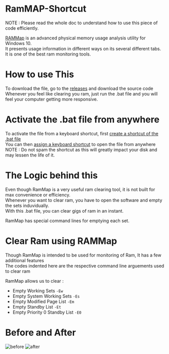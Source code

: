 # RamMAP-Shortcut
NOTE : Please read the whole doc to understand how to use this piece of code efficiently.  

[RAMMap](https://docs.microsoft.com/en-us/sysinternals/downloads/rammap) is an advanced physical memory usage analysis utility for Windows 10.  
It presents usage information in different ways on its several different tabs.  
It is one of the best ram monitoring tools. 

# How to use This
To download the file, go to the [releases](https://github.com/Shadowblazer93/RamMAP-Shortcut/releases) and download the source code
Whenever you feel like clearing you ram, just run the .bat file and you will feel your computer getting more responsive.  

# Activate the .bat file from anywhere
To activate the file from a keyboard shortcut, first [create a shortcut of the .bat file](https://www.howtogeek.com/436615/how-to-create-desktop-shortcuts-on-windows-10-the-easy-way/)  
You can then [assign a keyboard shortcut](https://www.cnet.com/how-to/open-programs-with-keyboard-shortcuts-in-windows-10/) to open the file from anywhere  
NOTE : Do not spam the shortcut as this will greatly impact your disk and may lessen the life of it.  

# The Logic behind this
Even though RamMap is a very useful ram clearing tool, it is not built for max convenience or efficiency.  
Whenever you want to clear ram, you have to open the software and empty the sets induvidually.  
With this .bat file, you can clear gigs of ram in an instant.  

RamMap has special command lines for emptying each set.  


# Clear Ram using RAMMap
Though RamMap is intended to be used for monitoring of Ram, It has a few additional features  
The codes indented here are the respective command line arguements used to clear ram  

RamMap allows us to clear :
* Empty Working Sets `-Ew`
* Empty System Working Sets `-Es`
* Empty Modified Page List `-Em`
* Empty Standby List `-Et`
* Empty Priority 0 Standby List `-E0`

# Before and After
![before](https://cdn.discordapp.com/attachments/734638606647558197/827388443986100234/before.png)
![after](https://cdn.discordapp.com/attachments/734638606647558197/827388443066892300/after.png)
